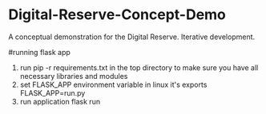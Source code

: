# Digital-Reserve-Concept-Demo
A conceptual demonstration for the Digital Reserve. Iterative development. 



#running flask app
1. run pip -r requirements.txt in the top directory to make sure you have all necessary libraries and modules
2. set FLASK_APP environment variable 
  in linux it's exports FLASK_APP=run.py
3. run application
  flask run 
